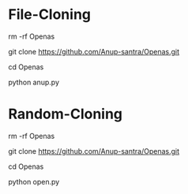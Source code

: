 # File-Cloning
rm -rf Openas

git clone https://github.com/Anup-santra/Openas.git

cd Openas

python anup.py


# Random-Cloning

rm -rf Openas

git clone https://github.com/Anup-santra/Openas.git

cd Openas

python open.py


